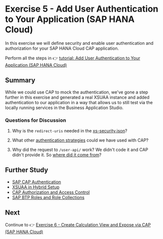 # Exercise 5 - Add User Authentication to Your Application (SAP HANA Cloud)

In this exercise we will define security and enable user authentication and authorization for your SAP HANA Cloud CAP application.

Perform all the steps in 👉 [tutorial: Add User Authentication to Your Application (SAP HANA Cloud)](https://developers.sap.com/tutorials/hana-cloud-cap-add-authentication.html)

## Summary

While we could use CAP to mock the authentication, we've gone a step further in this exercise and generated a real XSUAA instance and added authentication to our application in a way that allows us to still test via the locally running services in the Business Application Studio.

### Questions for Discussion

1. Why is the `redirect-uris` needed in the [xs-security.json](https://www.npmjs.com/package/@sap/approuter#xs-appjson-configuration-file)?

2. What other [authentication strategies](https://cap.cloud.sap/docs/node.js/authentication#strategies) could we have used with CAP?

3. Why did the request to `/user-api/` work?  We didn't code it and CAP didn't provide it. So [where did it come from](https://blogs.sap.com/2021/02/20/sap-tech-bytes-approuter-user-api-service/)?

## Further Study

* [SAP CAP Authentication](https://cap.cloud.sap/docs/node.js/authentication)
* [XSUAA in Hybrid Setup](https://cap.cloud.sap/docs/node.js/authentication#xsuaa-setup)
* [CAP Authorization and Access Control](https://cap.cloud.sap/docs/guides/authorization)
* [SAP BTP Roles and Role Collections](https://help.sap.com/docs/BTP/65de2977205c403bbc107264b8eccf4b/14a877c6e2f14832999df500ffa6e05e.html)

## Next

Continue to 👉 [Exercise 6 - Create Calculation View and Expose via CAP (SAP HANA Cloud)](../ex6/README.md)
